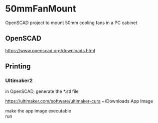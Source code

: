 # 50mmFanMount

OpenSCAD project to mount 50mm cooling fans in a PC cabinet

## OpenSCAD

https://www.openscad.org/downloads.html

## Printing 
### Ultimaker2
in OpenSCAD, generate the *.stl file  

https://ultimaker.com/software/ultimaker-cura
~/Downloads App Image

make the app image executable  
run  

